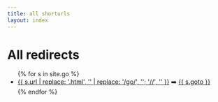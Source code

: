 ```yaml
---
title: all shorturls
layout: index
---
```

<h1>All redirects</h1>
<ul>
{% for s in site.go %}
    <li><a href="{{s.url | replace: '/go', 'go'; '/', '' }}">{{ s.url | replace: '.html', '' | replace: '/go/', ''; '//', '' }}</a> ➡️ <a href="{{ s.goto }}">{{ s.goto }}</a></li>
{% endfor %}
</ul>
